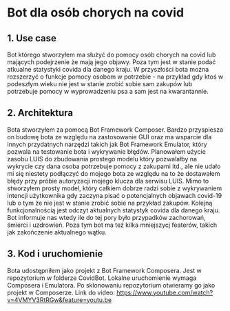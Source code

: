# Bot dla osób chorych na covid
## 1. Use case
Bot którego stworzyłem ma służyć do pomocy osób chorych na covid lub mających podejrzenie że mają jego objawy. Poza tym jest w stanie podać atkualne statystyki covida dla danego kraju. W przyszłości bota można rozszerzyć o funkcje pomocy osobom w potrzebie - na przykład gdy ktoś w podeszłym wieku nie jest w stanie zrobić sobie sam zakupów lub potrzebuje pomocy w wyprowadzeniu psa a sam jest na kwarantannie.
## 2. Architektura
Bota stworzyłem za pomocą Bot Framework Composer. Bardzo przyspiesza on budowę bota ze względu na zastosowanie GUI oraz ma wsparcie dla innych przydatnych narzędzi takich jak Bot Framework Emulator, który pozwala na testowanie bota i wykrywanie błędów. Planowałem użycie zasobu LUIS do zbudowania prostego modelu który pozwalałby na wykrycie czy dana osoba potrzebuje pomocy z zakupami itd., ale nie udało mi się niestety podłączyć do mojego bota ze względu na to że dostawałem błędy przy próbie autoryzacji mojego klucza dla serwisu LUIS. 
Mimo to stworzyłem prosty model, który całkiem dobrze radzi sobie z wykrywaniem intencji użytkownika gdy zaczyna pisać o potencjalnych objawach covid-19 lub o tym że nie jest w stanie zrobić sobie na przykład zakupów. 
Kolejną funkcjonalnością jest odczyt aktualnych statystyk covida dla danego kraju. Bot informuje nas wtedy ile do tej pory było przypadków zachorowań, śmierci i uzdrowień. Poza tym bot ma też kilka mniejszycj featerów, takich jak zakończenie aktualnego wątku.
## 3. Kod i uruchomienie
Bota udostępniłem jako projekt z Bot Framework Composera. Jest w repozytorium w folderze CovidBot. Lokalne uruchomienie wymaga Composera i Emulatora. Po sklonowaniu repozytorium otwieramy go jako projekt w Composerze. 
Link do video: https://www.youtube.com/watch?v=4VMYV3RtRGw&feature=youtu.be
